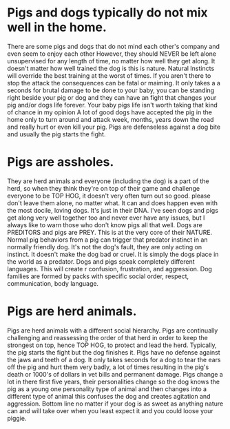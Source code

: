 <!-- TITLE: Pigs And Dogs -->
<!-- SUBTITLE: By Scott R. Murdock -->


# Pigs and dogs typically do not mix well in the home.
There are some pigs and dogs that do not mind each other's company and even seem to enjoy each other However, they should NEVER be left alone unsupervised for any length of time, no matter how well they get along. It doesn't matter how well trained the dog is this is nature. Natural Instincts will override the best training at the worst of times. If you aren't there to stop the attack the consequences can be fatal or maiming. It only takes a a seconds for brutal damage to be done to your baby, you can be standing right beside your pig or dog and they can have an fight that changes your pig and/or dogs life forever. Your baby pigs life isn't worth taking that kind of chance in my opinion 
A lot of good dogs have accepted the pig in the home only to turn around and attack week, months, years down the road and really hurt or even kill your pig. Pigs are defenseless against a dog bite and usually the pig starts the fight.

# Pigs are assholes.
They are herd animals and everyone (including the dog) is a part of the herd, so when they think they're on top of their game and challenge everyone to be TOP HOG, it doesn't very often turn out so good. please don't leave them alone, no matter what. It can and does happen even with the most docile, loving dogs. It's just in their DNA. I've seen dogs and pigs get along very well together too and never ever have any issues, but I always like to warn those who don't know pigs all that well. Dogs are PREDITORS and pigs are PREY. This is at the very core of their NATURE. Normal pig behaviors from a pig can trigger that predator instinct in an normally friendly dog. 
It's not the dog's fault, they are only acting on instinct. It doesn't make the dog bad or cruel. It is simply the dogs place in the world as a predator. Dogs and pigs speak completely different languages. This will create r confusion, frustration, and aggression.
Dog families are formed by packs with specific social order, respect, communication, body language. 

# Pigs are herd animals.
Pigs are herd animals with a different social hierarchy. Pigs are continually challenging and reassessing the order of that herd in order to keep the strongest on top, hence TOP HOG, to protect and lead the herd. Typically, the pig starts the fight but the dog finishes it. Pigs have no defense against the jaws and teeth of a dog. It only takes seconds for a dog to tear the ears off the pig and hurt them very badly, a lot of times resulting in the pig's death or 1000's of dollars in vet bills and permanent damage. 
Pigs change a lot in there first five years, their personalities change so the dog knows the pig as a young one personality type of animal and then changes into a different type of animal this confuses the dog and creates agitation and aggression. 
Bottom line no matter if your dog is as sweet as anything nature can and will take over when you least expect it and you could loose your piggie.